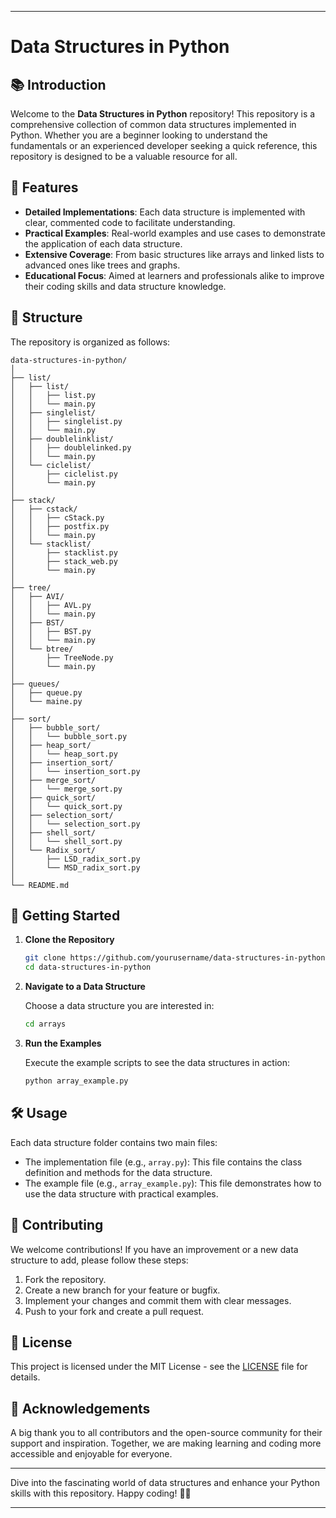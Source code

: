 
---

# Data Structures in Python

## 📚 Introduction

Welcome to the **Data Structures in Python** repository! This repository is a comprehensive collection of common data structures implemented in Python. Whether you are a beginner looking to understand the fundamentals or an experienced developer seeking a quick reference, this repository is designed to be a valuable resource for all.

## 🌟 Features

- **Detailed Implementations**: Each data structure is implemented with clear, commented code to facilitate understanding.
- **Practical Examples**: Real-world examples and use cases to demonstrate the application of each data structure.
- **Extensive Coverage**: From basic structures like arrays and linked lists to advanced ones like trees and graphs.
- **Educational Focus**: Aimed at learners and professionals alike to improve their coding skills and data structure knowledge.

## 📁 Structure

The repository is organized as follows:

```
data-structures-in-python/
│
├── list/
│   ├── list/
│   │   ├── list.py
│   │   └── main.py
│   ├── singlelist/
│   │   ├── singlelist.py
│   │   └── main.py
│   ├── doublelinklist/
│   │   ├── doublelinked.py
│   │   └── main.py
│   └── ciclelist/
│       ├── ciclelist.py
│       └── main.py
│
├── stack/
│   ├── cstack/
│   │   ├── cStack.py
│   │   ├── postfix.py
│   │   └── main.py
│   └── stacklist/
│       ├── stacklist.py
│       ├── stack_web.py
│       └── main.py
│
├── tree/
│   ├── AVI/
│   │   ├── AVL.py
│   │   └── main.py
│   ├── BST/
│   │   ├── BST.py
│   │   └── main.py
│   └── btree/
│       ├── TreeNode.py
│       └── main.py
│
├── queues/
│   ├── queue.py
│   └── maine.py
│
├── sort/
│   ├── bubble_sort/
│   │   └── bubble_sort.py
│   ├── heap_sort/
│   │   └── heap_sort.py
│   ├── insertion_sort/
│   │   └── insertion_sort.py
│   ├── merge_sort/
│   │   └── merge_sort.py
│   ├── quick_sort/
│   │   └── quick_sort.py
│   ├── selection_sort/
│   │   └── selection_sort.py
│   ├── shell_sort/
│   │   └── shell_sort.py
│   └── Radix_sort/
│       ├── LSD_radix_sort.py
│       └── MSD_radix_sort.py
│
└── README.md
```

## 🚀 Getting Started

1. **Clone the Repository**

   ```sh
   git clone https://github.com/yourusername/data-structures-in-python.git
   cd data-structures-in-python
   ```

2. **Navigate to a Data Structure**

   Choose a data structure you are interested in:

   ```sh
   cd arrays
   ```

3. **Run the Examples**

   Execute the example scripts to see the data structures in action:

   ```sh
   python array_example.py
   ```

## 🛠️ Usage

Each data structure folder contains two main files:
- The implementation file (e.g., `array.py`): This file contains the class definition and methods for the data structure.
- The example file (e.g., `array_example.py`): This file demonstrates how to use the data structure with practical examples.

## 🤝 Contributing

We welcome contributions! If you have an improvement or a new data structure to add, please follow these steps:

1. Fork the repository.
2. Create a new branch for your feature or bugfix.
3. Implement your changes and commit them with clear messages.
4. Push to your fork and create a pull request.

## 📄 License

This project is licensed under the MIT License - see the [LICENSE](LICENSE) file for details.

## 👏 Acknowledgements

A big thank you to all contributors and the open-source community for their support and inspiration. Together, we are making learning and coding more accessible and enjoyable for everyone.

---

Dive into the fascinating world of data structures and enhance your Python skills with this repository. Happy coding! 🐍✨

---

